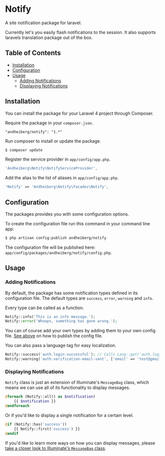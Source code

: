# Notify

A site notification package for laravel.

Currently let's you easily flash notifications to the session. It also supports laravels translation package out of the box.

## Table of Contents

- [Installation](#installation)
- [Configuration](#configuration)
- [Usage](#usage)
    - [Adding Notifications](#adding-notifications)
    - [Displaying Notifications](#displaying-notifications)

## Installation

You can install the package for your Laravel 4 project through Composer.

Require the package in your `composer.json`.

```
"andheiberg/notify": "1.*"
```

Run composer to install or update the package.

```bash
$ composer update
```

Register the service provider in `app/config/app.php`.

```php
'Andheiberg\Notify\NotifyServiceProvider',
```

Add the alias to the list of aliases in `app/config/app.php`.

```php
'Notify' => 'Andheiberg\Notify\Facades\Notify',
```

## Configuration

The packages provides you with some configuration options.

To create the configuration file run this command in your command line app:

```bash
$ php artisan config:publish andheiberg/notify
```

The configuration file will be published here: `app/config/packages/andheiberg/notify/config.php`.

## Usage

### Adding Notifications

By default, the package has some notification types defined in its configuration file. The default types are `success`, `error`, `warning` and `info`.

Every type can be called as a function.

```php
Notify::info('This is an info message.');
Notify::error('Whoops, something has gone wrong.');
```

You can of course add your own types by adding them to your own config file. [See above](#configuration) on how to publish the config file.

You can also pass a language tag for easy localization.

```php
Notify::success('auth.login-successful'); // Calls Lang::get('auth.login-successful') behind the scene
Notify::warning('auth.verification-email-sent', ['email' => 'test@gmail.com']) // You can also pass replacements
```

### Displaying Notifications

`Notify` class is just an extension of Illuminate's `MessageBag` class, which means we can use all of its functionality to display messages.

```php
@foreach (Notify::all() as $notification)
    {{ $notification }}
@endforeach
```

Or if you'd like to display a single notification for a certain level.

```php
@if (Notify::has('success'))
    {{ Notify::first('success') }}
@endif
```

If you'd like to learn more ways on how you can display messages, please [take a closer look to Illuminate's `MessageBag` class](https://github.com/illuminate/support/blob/master/MessageBag.php).